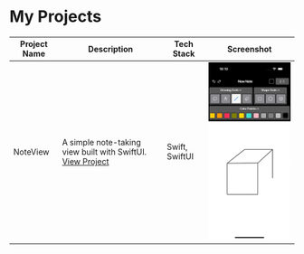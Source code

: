 # My Projects

| Project Name | Description | Tech Stack | Screenshot |
| --- | -- | -- | -- |
| NoteView | A simple note-taking view built with SwiftUI. [View Project](https://github.com/yavuzyagiz/noteview) | Swift, SwiftUI | <img src="https://github.com/yavuzyagiz/noteview/blob/main/noteview/noteview3.gif"> |
